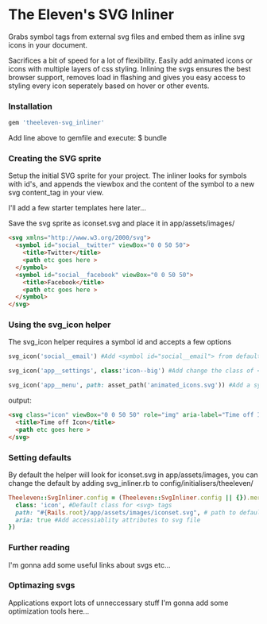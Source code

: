 # The Eleven's SVG Inliner
Grabs symbol tags from external svg files and embed them as inline svg icons in your document.

Sacrifices a bit of speed for a lot of flexibility. Easily add animated icons or icons with multiple layers of css styling. Inlining the svgs ensures the best browser support, removes load in flashing and gives you easy access to styling every icon seperately based on hover or other events.


### Installation
```ruby
gem 'theeleven-svg_inliner'
```
Add line above to gemfile and execute: $ bundle


### Creating the SVG sprite
Setup the initial SVG sprite for your project. The inliner looks for symbols with id's, and appends the viewbox and the content of the symbol to a new svg content_tag in your view.

I'll add a few starter templates here later...

Save the svg sprite as iconset.svg and place it in app/assets/images/

```html
<svg xmlns="http://www.w3.org/2000/svg">
  <symbol id="social__twitter" viewBox="0 0 50 50">
    <title>Twitter</title>
    <path etc goes here >
  </symbol>
  <symbol id="social__facebook" viewBox="0 0 50 50">
    <title>Facebook</title>
    <path etc goes here >
  </symbol>
</svg>
```


### Using the svg_icon helper
The svg_icon helper requires a symbol id and accepts a few options
```ruby
svg_icon('social__email') #Add <symbol id="social__email"> from default path

svg_icon('app__settings', class:'icon--big') #Add change the class of <svg>

svg_icon('app__menu', path: asset_path('animated_icons.svg')) #Add a symbol from a non default svg file
```
output:
```html
<svg class="icon" viewBox="0 0 50 50" role="img" aria-label="Time off Icon">
  <title>Time off Icon</title>
  <path etc goes here >
</svg>
```


### Setting defaults
By default the helper will look for iconset.svg in app/assets/images, you can change the default by adding svg_inliner.rb to config/initialisers/theeleven/
```ruby
Theeleven::SvgInliner.config = (Theeleven::SvgInliner.config || {}).merge({
  class: 'icon', #Default class for <svg> tags
  path: "#{Rails.root}/app/assets/images/iconset.svg", # path to default file
  aria: true #Add accessiablity attributes to svg file
})
```


### Further reading
I'm gonna add some useful links about svgs etc...

### Optimazing svgs
Applications export lots of unneccessary stuff I'm gonna add some optimization tools here...
